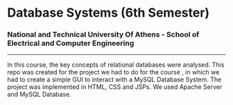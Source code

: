 # Database Systems (6th Semester)
### National and Technical University Of Athens - School of Electrical and Computer Engineering
---
In this course, the key concepts of relational databases were analysed. This repo was created for the project we had to do for the course
, in which we had to create a simple GUI to interact with a MySQL Database System. The project was implemented in HTML, CSS and JSPs. We used
Apache Server and MySQL Database.
